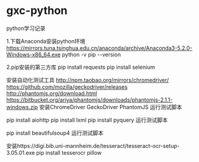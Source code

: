 # gxc-python
python学习记录

1.下载Anaconda安装python环境
https://mirrors.tuna.tsinghua.edu.cn/anaconda/archive/Anaconda3-5.2.0-Windows-x86_64.exe
python -v
pip --version

2.pip安装的第三方库
pip install requests
pip install selenium

安装自动化测试工具
http://npm.taobao.org/mirrors/chromedriver/
https://github.com/mozilla/geckodriver/releases
http://phantomjs.org/download.html
https://bitbucket.org/ariya/phantomjs/downloads/phantomjs-2.1.1-windows.zip
安装ChromeDriver GeckoDriver PhantomJS
运行测试脚本

pip install aiohttp
pip install lxml
pip install pyquery
运行测试脚本

pip install beautifulsoup4
运行测试脚本

安装https://digi.bib.uni-mannheim.de/tesseract/tesseract-ocr-setup-3.05.01.exe
pip install tesserocr pillow